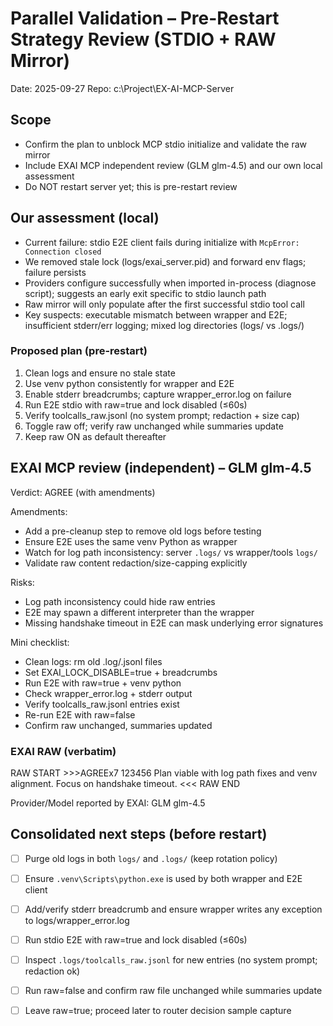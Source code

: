 # Parallel Validation – Pre-Restart Strategy Review (STDIO + RAW Mirror)

Date: 2025-09-27
Repo: c:\Project\EX-AI-MCP-Server

## Scope
- Confirm the plan to unblock MCP stdio initialize and validate the raw mirror
- Include EXAI MCP independent review (GLM glm-4.5) and our own local assessment
- Do NOT restart server yet; this is pre-restart review

## Our assessment (local)
- Current failure: stdio E2E client fails during initialize with `McpError: Connection closed`
- We removed stale lock (logs/exai_server.pid) and forward env flags; failure persists
- Providers configure successfully when imported in-process (diagnose script); suggests an early exit specific to stdio launch path
- Raw mirror will only populate after the first successful stdio tool call
- Key suspects: executable mismatch between wrapper and E2E; insufficient stderr/err logging; mixed log directories (logs/ vs .logs/)

### Proposed plan (pre-restart)
1) Clean logs and ensure no stale state
2) Use venv python consistently for wrapper and E2E
3) Enable stderr breadcrumbs; capture wrapper_error.log on failure
4) Run E2E stdio with raw=true and lock disabled (≤60s)
5) Verify toolcalls_raw.jsonl (no system prompt; redaction + size cap)
6) Toggle raw off; verify raw unchanged while summaries update
7) Keep raw ON as default thereafter

## EXAI MCP review (independent) – GLM glm-4.5
Verdict: AGREE (with amendments)

Amendments:
- Add a pre-cleanup step to remove old logs before testing
- Ensure E2E uses the same venv Python as wrapper
- Watch for log path inconsistency: server `.logs/` vs wrapper/tools `logs/`
- Validate raw content redaction/size-capping explicitly

Risks:
- Log path inconsistency could hide raw entries
- E2E may spawn a different interpreter than the wrapper
- Missing handshake timeout in E2E can mask underlying error signatures

Mini checklist:
- Clean logs: rm old .log/.jsonl files
- Set EXAI_LOCK_DISABLE=true + breadcrumbs
- Run E2E with raw=true + venv python
- Check wrapper_error.log + stderr output
- Verify toolcalls_raw.jsonl entries exist
- Re-run E2E with raw=false
- Confirm raw unchanged, summaries updated

### EXAI RAW (verbatim)
RAW START >>>AGREEx7 123456
Plan viable with log path fixes and venv alignment. Focus on handshake timeout.
<<< RAW END

Provider/Model reported by EXAI: GLM glm-4.5

## Consolidated next steps (before restart)
- [ ] Purge old logs in both `logs/` and `.logs/` (keep rotation policy)
- [ ] Ensure `.venv\Scripts\python.exe` is used by both wrapper and E2E client
- [ ] Add/verify stderr breadcrumb and ensure wrapper writes any exception to logs/wrapper_error.log
- [ ] Run stdio E2E with raw=true and lock disabled (≤60s)
- [ ] Inspect `.logs/toolcalls_raw.jsonl` for new entries (no system prompt; redaction ok)
- [ ] Run raw=false and confirm raw file unchanged while summaries update
- [ ] Leave raw=true; proceed later to router decision sample capture

